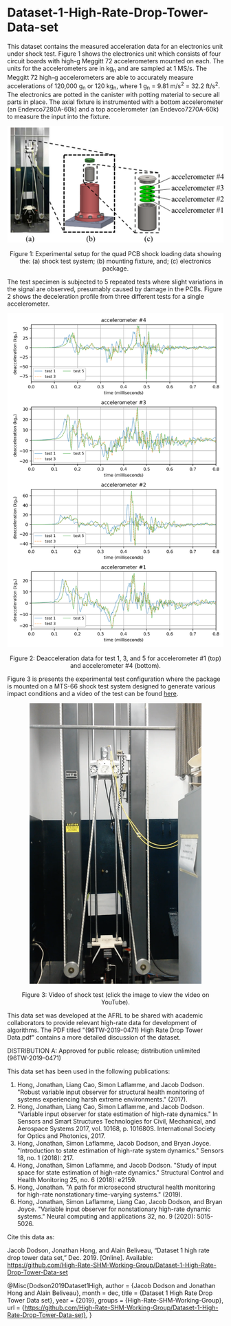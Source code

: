 # Dataset-1-High-Rate-Drop-Tower-Data-set 

This dataset contains the measured acceleration data for an electronics unit under shock test. Figure 1 shows the electronics unit which consists of four circuit boards with high-g Meggitt 72 accelerometers mounted on each. The units for the accelerometers are in kg<sub>n</sub> and are sampled at 1 MS/s. The Meggitt 72 high-g accelerometers are able to accurately measure accelerations of 120,000 g<sub>n</sub> or 120 kg<sub>n</sub>, where 1 g<sub>n</sub> = 9.81 m/s<sup>2</sup> = 32.2 ft/s<sup>2</sup>. The electronics are potted in the canister with potting material to secure all parts in place. The axial fixture is instrumented with a bottom accelerometer (an Endevco7280A-60k) and a top accelerometer (an Endevco7270A-60k) to measure the input into the fixture.



<p align="center">
<img src="images/test_setup.png" alt="drawing" width="600"/>
</p>
<p align="center">
Figure 1: Experimental setup for the quad PCB shock loading data showing the: (a) shock test system;  (b) mounting fixture, and; (c) electronics package.

</p>

The test specimen is subjected to 5 repeated tests where slight variations in the signal are observed, presumably caused by damage in the PCBs. Figure 2 shows the deceleration profile from three different tests for a single accelerometer.

<p align="center">
<img src="images/candata.png" alt="drawing" width="700"/>
</p>
<p align="center">
Figure 2: Deacceleration data for test 1, 3, and 5 for accelerometer #1 (top) and accelerometer #4 (bottom). 
</p>

Figure 3 is presents the experimental test configuration where the package is mounted on a MTS-66 shock test system designed to generate various impact conditions and a video of the test can be found <a href="https://www.youtube.com/watch?v=Azxv1YyBkQw&ab_channel=ARTS-LabattheUniversityofSouthCarolina">here</a>.

<p align="center">
<a href="https://www.youtube.com/watch?v=Azxv1YyBkQw&ab_channel=ARTS-LabattheUniversityofSouthCarolina"><img src="images/shock_test_system.png" alt="Shock test impact testing" width="400"></a>  
</p>
<p align="center">
Figure 3: Video of shock test (click the image to view the video on YouTube). 
</p>


This data set was developed at the AFRL to be shared with academic collaborators to provide relevant high-rate data for development of algorithms. The PDF titled "(96TW-2019-0471) High Rate Drop Tower Data.pdf" contains a more detailed discussion of the dataset. 

DISTRIBUTION A: Approved for public release; distribution unlimited (96TW-2019-0471)

This data set has been used in the following publications:
1. Hong, Jonathan, Liang Cao, Simon Laflamme, and Jacob Dodson. "Robust variable input observer for structural health monitoring of systems experiencing harsh extreme environments." (2017).
1. Hong, Jonathan, Liang Cao, Simon Laflamme, and Jacob Dodson. "Variable input observer for state estimation of high-rate dynamics." In Sensors and Smart Structures Technologies for Civil, Mechanical, and Aerospace Systems 2017, vol. 10168, p. 101680S. International Society for Optics and Photonics, 2017.
1. Hong, Jonathan, Simon Laflamme, Jacob Dodson, and Bryan Joyce. "Introduction to state estimation of high-rate system dynamics." Sensors 18, no. 1 (2018): 217.
1. Hong, Jonathan, Simon Laflamme, and Jacob Dodson. "Study of input space for state estimation of high-rate dynamics." Structural Control and Health Monitoring 25, no. 6 (2018): e2159.
1. Hong, Jonathan. "A path for microsecond structural health monitoring for high-rate nonstationary time-varying systems." (2019).
1. Hong, Jonathan, Simon Laflamme, Liang Cao, Jacob Dodson, and Bryan Joyce. "Variable input observer for nonstationary high-rate dynamic systems." Neural computing and applications 32, no. 9 (2020): 5015-5026.

Cite this data as: 

Jacob Dodson, Jonathan Hong, and Alain Beliveau, “Dataset 1 high rate drop tower data set,” Dec. 2019. [Online]. Available: https://github.com/High-Rate-SHM-Working-Group/Dataset-1-High-Rate-Drop-Tower-Data-set

@Misc{Dodson2019Dataset1High,
  author = {Jacob Dodson and Jonathan Hong and Alain Beliveau},
  month  = dec,
  title  = {Dataset 1 High Rate Drop Tower Data set},
  year   = {2019},
  groups = {High-Rate-SHM-Working-Group},
  url    = {https://github.com/High-Rate-SHM-Working-Group/Dataset-1-High-Rate-Drop-Tower-Data-set},
}



